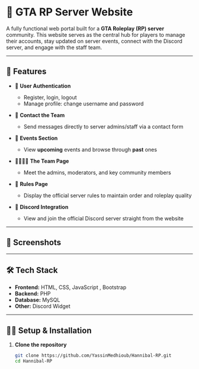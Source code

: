 # 🌆 GTA RP Server Website

A fully functional web portal built for a **GTA Roleplay (RP) server** community. This website serves as the central hub for players to manage their accounts, stay updated on server events, connect with the Discord server, and engage with the staff team.

---

## 🚀 Features

- 📝 **User Authentication**
  - Register, login, logout
  - Manage profile: change username and password

- 💬 **Contact the Team**
  - Send messages directly to server admins/staff via a contact form

- 📢 **Events Section**
  - View **upcoming** events and browse through **past** ones

- 👨‍👩‍👧‍👦 **The Team Page**
  - Meet the admins, moderators, and key community members

- 📜 **Rules Page**
  - Display the official server rules to maintain order and roleplay quality

- 🔗 **Discord Integration**
  - View and join the official Discord server straight from the website

---

## 📸 Screenshots

<!-- Optional: Add images if you want -->
<!-- ![Homepage](screenshots/home.png) -->
<!-- ![Events](screenshots/events.png) -->

---

## 🛠️ Tech Stack

- **Frontend:** HTML, CSS, JavaScript , Bootstrap
- **Backend:** PHP 
- **Database:** MySQL 
- **Other:** Discord Widget 

---

## 🧑‍💻 Setup & Installation

1. **Clone the repository**

   ```bash
   git clone https://github.com/YassinMedhioub/Hannibal-RP.git
   cd Hannibal-RP
